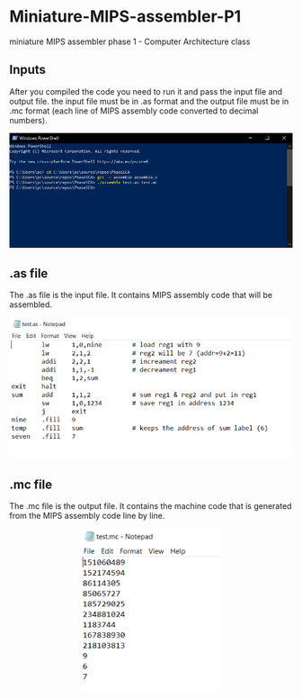 # Miniature-MIPS-assembler-P1
 miniature MIPS assembler phase 1 - Computer Architecture class

## Inputs
After you compiled the code you need to run it and pass the input file and output file. the input file must be in .as format and the output file must be in .mc format (each line of MIPS assembly code converted to decimal numbers).

<p align="center">
    <img src=".\screenshot\1 inputs.PNG" width="800" >
</p>

## .as file 
The .as file is the input file. It contains MIPS assembly code that will be assembled.

<p align="center">
    <img src=".\screenshot\2 input file.PNG" width="550" >
</p>

## .mc file
The .mc file is the output file. It contains the machine code that is generated from the MIPS assembly code line by line.

<p align="center">
    <img src=".\screenshot\3 output file.PNG" width="250" >
</p>

